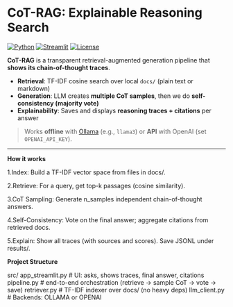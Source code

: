 #  CoT-RAG: Explainable Reasoning Search

[![Python](https://img.shields.io/badge/Python-3.10+-blue)](https://www.python.org/)
[![Streamlit](https://img.shields.io/badge/Streamlit-App-ff4b4b)](https://streamlit.io/)
[![License](https://img.shields.io/badge/License-Apache--2.0-green)](LICENSE)

**CoT-RAG** is a transparent retrieval-augmented generation pipeline that **shows its chain-of-thought traces**.
-  **Retrieval**: TF-IDF cosine search over local `docs/` (plain text or markdown)
-  **Generation**: LLM creates **multiple CoT samples**, then we do **self-consistency (majority vote)**
-  **Explainability**: Saves and displays **reasoning traces + citations** per answer

> Works **offline** with [Ollama](https://ollama.ai) (e.g., `llama3`) or **API** with OpenAI (set `OPENAI_API_KEY`).

---

**How it works**

1.Index: Build a TF-IDF vector space from files in docs/.

2.Retrieve: For a query, get top-k passages (cosine similarity).

3.CoT Sampling: Generate n_samples independent chain-of-thought answers.

4.Self-Consistency: Vote on the final answer; aggregate citations from retrieved docs.

5.Explain: Show all traces (with sources and scores). Save JSONL under results/.


**Project Structure**

src/
  app_streamlit.py   # UI: asks, shows traces, final answer, citations
  pipeline.py        # end-to-end orchestration (retrieve → sample CoT → vote → save)
  retriever.py       # TF-IDF indexer over docs/ (no heavy deps)
  llm_client.py      # Backends: OLLAMA or OPENAI
